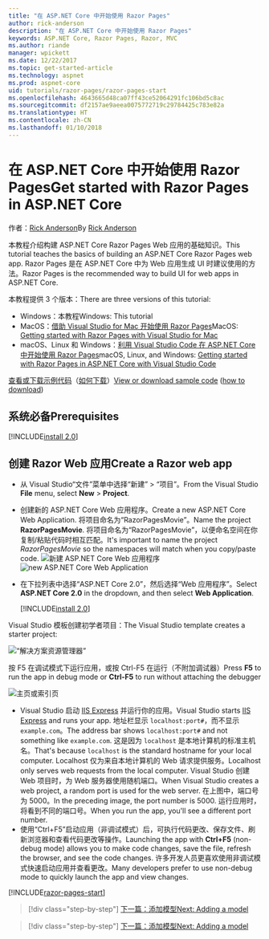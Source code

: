 ```yaml
---
title: "在 ASP.NET Core 中开始使用 Razor Pages"
author: rick-anderson
description: "在 ASP.NET Core 中开始使用 Razor Pages"
keywords: ASP.NET Core, Razor Pages, Razor, MVC
ms.author: riande
manager: wpickett
ms.date: 12/22/2017
ms.topic: get-started-article
ms.technology: aspnet
ms.prod: aspnet-core
uid: tutorials/razor-pages/razor-pages-start
ms.openlocfilehash: 4643665d48ca07ff43ce52064291fc106bd5c8ac
ms.sourcegitcommit: df2157ae9aeea0075772719c29784425c783e82a
ms.translationtype: HT
ms.contentlocale: zh-CN
ms.lasthandoff: 01/10/2018
---
```

# <a name="get-started-with-razor-pages-in-aspnet-core"></a><span data-ttu-id="db608-104">在 ASP.NET Core 中开始使用 Razor Pages</span><span class="sxs-lookup"><span data-stu-id="db608-104">Get started with Razor Pages in ASP.NET Core</span></span>

<span data-ttu-id="db608-105">作者：[Rick Anderson](https://twitter.com/RickAndMSFT)</span><span class="sxs-lookup"><span data-stu-id="db608-105">By [Rick Anderson](https://twitter.com/RickAndMSFT)</span></span>

<span data-ttu-id="db608-106">本教程介绍构建 ASP.NET Core Razor Pages Web 应用的基础知识。</span><span class="sxs-lookup"><span data-stu-id="db608-106">This tutorial teaches the basics of building an ASP.NET Core Razor Pages web app.</span></span> <span data-ttu-id="db608-107">Razor Pages 是在 ASP.NET Core 中为 Web 应用生成 UI 时建议使用的方法。</span><span class="sxs-lookup"><span data-stu-id="db608-107">Razor Pages is the recommended way to build UI for web apps in ASP.NET Core.</span></span>

<span data-ttu-id="db608-108">本教程提供 3 个版本：</span><span class="sxs-lookup"><span data-stu-id="db608-108">There are three versions of this tutorial:</span></span>

* <span data-ttu-id="db608-109">Windows：本教程</span><span class="sxs-lookup"><span data-stu-id="db608-109">Windows: This tutorial</span></span>
* <span data-ttu-id="db608-110">MacOS：[借助 Visual Studio for Mac 开始使用 Razor Pages](xref:tutorials/razor-pages-mac/razor-pages-start)</span><span class="sxs-lookup"><span data-stu-id="db608-110">MacOS: [Getting started with Razor Pages with Visual Studio for Mac](xref:tutorials/razor-pages-mac/razor-pages-start)</span></span>
* <span data-ttu-id="db608-111">macOS、Linux 和 Windows：[利用 Visual Studio Code 在 ASP.NET Core 中开始使用 Razor Pages](xref:tutorials/razor-pages-vsc/razor-pages-start)</span><span class="sxs-lookup"><span data-stu-id="db608-111">macOS, Linux, and Windows: [Getting started with Razor Pages in ASP.NET Core with Visual Studio Code](xref:tutorials/razor-pages-vsc/razor-pages-start)</span></span>

<span data-ttu-id="db608-112">[查看或下载示例代码](https://github.com/aspnet/Docs/tree/master/aspnetcore/tutorials/razor-pages/razor-pages-start/sample/RazorPagesMovie)（[如何下载](xref:tutorials/index#how-to-download-a-sample)）</span><span class="sxs-lookup"><span data-stu-id="db608-112">[View or download sample code](https://github.com/aspnet/Docs/tree/master/aspnetcore/tutorials/razor-pages/razor-pages-start/sample/RazorPagesMovie) ([how to download](xref:tutorials/index#how-to-download-a-sample))</span></span>

## <a name="prerequisites"></a><span data-ttu-id="db608-113">系统必备</span><span class="sxs-lookup"><span data-stu-id="db608-113">Prerequisites</span></span>

[!INCLUDE[install 2.0](../../includes/install2.0.md)]

## <a name="create-a-razor-web-app"></a><span data-ttu-id="db608-114">创建 Razor Web 应用</span><span class="sxs-lookup"><span data-stu-id="db608-114">Create a Razor web app</span></span>

* <span data-ttu-id="db608-115">从 Visual Studio“文件”菜单中选择“新建” > “项目”。</span><span class="sxs-lookup"><span data-stu-id="db608-115">From the Visual Studio **File** menu, select **New** > **Project**.</span></span>
* <span data-ttu-id="db608-116">创建新的 ASP.NET Core Web 应用程序。</span><span class="sxs-lookup"><span data-stu-id="db608-116">Create a new ASP.NET Core Web Application.</span></span> <span data-ttu-id="db608-117">将项目命名为“RazorPagesMovie”。</span><span class="sxs-lookup"><span data-stu-id="db608-117">Name the project **RazorPagesMovie**.</span></span> <span data-ttu-id="db608-118">将项目命名为“RazorPagesMovie”，以便命名空间在你复制/粘贴代码时相互匹配。</span><span class="sxs-lookup"><span data-stu-id="db608-118">It's important to name the project *RazorPagesMovie* so the namespaces will match when you copy/paste code.</span></span>
  <span data-ttu-id="db608-119">![新建 ASP.NET Core Web 应用程序](../../mvc/razor-pages/index/_static/np.png)</span><span class="sxs-lookup"><span data-stu-id="db608-119">![new ASP.NET Core Web Application](../../mvc/razor-pages/index/_static/np.png)</span></span>
* <span data-ttu-id="db608-120">在下拉列表中选择“ASP.NET Core 2.0”，然后选择“Web 应用程序”。</span><span class="sxs-lookup"><span data-stu-id="db608-120">Select **ASP.NET Core 2.0** in the dropdown, and then select **Web Application**.</span></span>

  [!INCLUDE[install 2.0](../../includes/dotnetcore-on-dotnetfx-vs.md)]

<span data-ttu-id="db608-121">Visual Studio 模板创建初学者项目：</span><span class="sxs-lookup"><span data-stu-id="db608-121">The Visual Studio template creates a starter project:</span></span>

![“解决方案资源管理器”](razor-pages-start/_static/se.png)

<span data-ttu-id="db608-123">按 F5 在调试模式下运行应用，或按 Ctrl-F5 在运行（不附加调试器）</span><span class="sxs-lookup"><span data-stu-id="db608-123">Press **F5** to run the app in debug mode or **Ctrl-F5** to run without attaching the debugger</span></span>

![主页或索引页](razor-pages-start/_static/home.png)

* <span data-ttu-id="db608-125">Visual Studio 启动 [IIS Express](https://docs.microsoft.com/iis/extensions/introduction-to-iis-express/iis-express-overview) 并运行你的应用。</span><span class="sxs-lookup"><span data-stu-id="db608-125">Visual Studio starts [IIS Express](https://docs.microsoft.com/iis/extensions/introduction-to-iis-express/iis-express-overview) and runs your app.</span></span> <span data-ttu-id="db608-126">地址栏显示 `localhost:port#`，而不显示 `example.com`。</span><span class="sxs-lookup"><span data-stu-id="db608-126">The address bar shows `localhost:port#` and not something like `example.com`.</span></span> <span data-ttu-id="db608-127">这是因为 `localhost` 是本地计算机的标准主机名。</span><span class="sxs-lookup"><span data-stu-id="db608-127">That's because `localhost` is the standard hostname for your local computer.</span></span> <span data-ttu-id="db608-128">Localhost 仅为来自本地计算机的 Web 请求提供服务。</span><span class="sxs-lookup"><span data-stu-id="db608-128">Localhost only serves web requests from the local computer.</span></span> <span data-ttu-id="db608-129">Visual Studio 创建 Web 项目时，为 Web 服务器使用随机端口。</span><span class="sxs-lookup"><span data-stu-id="db608-129">When Visual Studio creates a web project, a random port is used for the web server.</span></span> <span data-ttu-id="db608-130">在上图中，端口号为 5000。</span><span class="sxs-lookup"><span data-stu-id="db608-130">In the preceding image, the port number is 5000.</span></span> <span data-ttu-id="db608-131">运行应用时，将看到不同的端口号。</span><span class="sxs-lookup"><span data-stu-id="db608-131">When you run the app, you'll see a different port number.</span></span>
* <span data-ttu-id="db608-132">使用“Ctrl+F5”启动应用（非调试模式）后，可执行代码更改、保存文件、刷新浏览器和查看代码更改等操作。</span><span class="sxs-lookup"><span data-stu-id="db608-132">Launching the app with **Ctrl+F5** (non-debug mode) allows you to make code changes, save the file, refresh the browser, and see the code changes.</span></span> <span data-ttu-id="db608-133">许多开发人员更喜欢使用非调试模式快速启动应用并查看更改。</span><span class="sxs-lookup"><span data-stu-id="db608-133">Many developers prefer to use non-debug mode to quickly launch the app and view changes.</span></span>

[!INCLUDE[razor-pages-start](../../includes/RP/razor-pages-start.md)]

>[!div class="step-by-step"]
[<span data-ttu-id="db608-134">下一篇：添加模型</span><span class="sxs-lookup"><span data-stu-id="db608-134">Next: Adding a model</span></span>](xref:tutorials/razor-pages/model)

>[!div class="step-by-step"]
[<span data-ttu-id="db608-135">下一篇：添加模型</span><span class="sxs-lookup"><span data-stu-id="db608-135">Next: Adding a model</span></span>](xref:tutorials/razor-pages/model)
